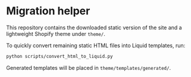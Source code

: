 # Migration helper

This repository contains the downloaded static version of the site and a lightweight Shopify theme under `theme/`.

To quickly convert remaining static HTML files into Liquid templates, run:

```bash
python scripts/convert_html_to_liquid.py
```

Generated templates will be placed in `theme/templates/generated/`.

